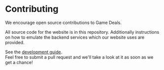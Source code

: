 # Contributing
We encourage open source contributions to Game Deals.

All source code for the website is in this repository. Additionally instructions on how to emulate
the backend services which our website uses are provided.

See the [development guide](https://github.com/WWPOL/Game-Deals#development).  
Feel free to submit a pull request and we'll take a look at it as soon as we get a chance!
